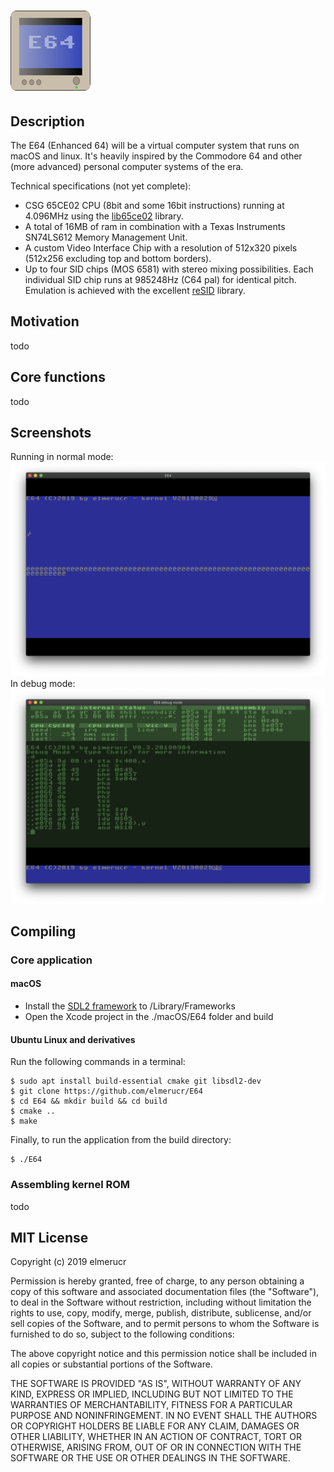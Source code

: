 # ![E64test](./docs/E64_icon.png)
## Description
The E64 (Enhanced 64) will be a virtual computer system that runs on macOS and linux. It's heavily inspired by the Commodore 64 and other (more advanced) personal computer systems of the era.

Technical specifications (not yet complete):
* CSG 65CE02 CPU (8bit and some 16bit instructions) running at 4.096MHz using the [lib65ce02](https://github.com/elmerucr/lib65ce02) library.
* A total of 16MB of ram in combination with a Texas Instruments SN74LS612 Memory Management Unit.
* A custom Video Interface Chip with a resolution of 512x320 pixels (512x256 excluding  top and bottom borders).
* Up to four SID chips (MOS 6581) with stereo mixing possibilities. Each individual SID chip runs at 985248Hz (C64 pal) for identical pitch. Emulation is achieved with the excellent [reSID](http://www.zimmers.net/anonftp/pub/cbm/crossplatform/emulators/resid/index.html) library.
## Motivation
todo
## Core functions
todo
## Screenshots
Running in normal mode:
![E64 normal mode](./docs/E64_2019-09-04.png)
In debug mode:
![E64 debug mode](./docs/E64_debug_2019-09-04.png)
## Compiling
### Core application
#### macOS
* Install the [SDL2 framework](https://www.libsdl.org/download-2.0.php) to /Library/Frameworks
* Open the Xcode project in the ./macOS/E64 folder and build
#### Ubuntu Linux and derivatives
Run the following commands in a terminal:

````console
$ sudo apt install build-essential cmake git libsdl2-dev
$ git clone https://github.com/elmerucr/E64
$ cd E64 && mkdir build && cd build
$ cmake ..
$ make
````

Finally, to run the application from the build directory:

````console
$ ./E64
````
### Assembling kernel ROM
todo
## MIT License
Copyright (c) 2019 elmerucr

Permission is hereby granted, free of charge, to any person obtaining a copy of this software and associated documentation files (the "Software"), to deal in the Software without restriction, including without limitation the rights to use, copy, modify, merge, publish, distribute, sublicense, and/or sell copies of the Software, and to permit persons to whom the Software is furnished to do so, subject to the following conditions:

The above copyright notice and this permission notice shall be included in all copies or substantial portions of the Software.

THE SOFTWARE IS PROVIDED "AS IS", WITHOUT WARRANTY OF ANY KIND, EXPRESS OR IMPLIED, INCLUDING BUT NOT LIMITED TO THE WARRANTIES OF MERCHANTABILITY, FITNESS FOR A PARTICULAR PURPOSE AND NONINFRINGEMENT. IN NO EVENT SHALL THE AUTHORS OR COPYRIGHT HOLDERS BE LIABLE FOR ANY CLAIM, DAMAGES OR OTHER LIABILITY, WHETHER IN AN ACTION OF CONTRACT, TORT OR OTHERWISE, ARISING FROM, OUT OF OR IN CONNECTION WITH THE SOFTWARE OR THE USE OR OTHER DEALINGS IN THE
SOFTWARE.